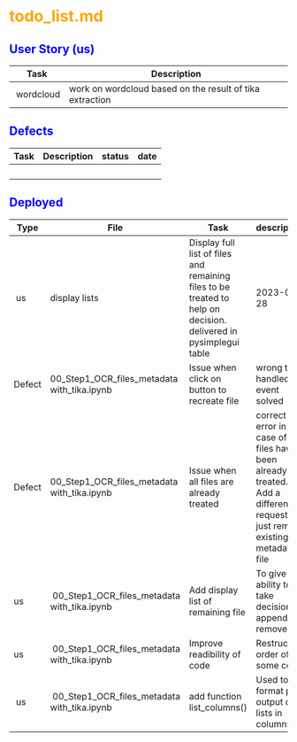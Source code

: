 # <span style="color:orange">todo_list.md</span>

## <span style="color:blue">User Story (us)</span>
| Task | Description |
| --- | --- |
| wordcloud | work on wordcloud based on the result of tika extraction  |




## <span style="color:blue">Defects</span>
| Task | Description | status | date |
| --- | --- | --- | --- |
|  |   |  |  |


## <span style="color:blue">Deployed</span>

| Type | File | Task | description | Date |
| --- | --- | --- | --- | --- |
| us | display lists | Display full list of files and remaining files to be treated to help on decision.<br> delivered in pysimplegui table  | 2023-06-28 |
| Defect | 00_Step1_OCR_files_metadata with_tika.ipynb | Issue when click on button to recreate file | wrong text handled in event solved | 2023-06-28 |
| Defect | 00_Step1_OCR_files_metadata with_tika.ipynb | Issue when all files are already treated | correct error in case of all files have been already treated.<br>Add a different request to just remove existing metadata file | 2023-06-28 |
| us | 00_Step1_OCR_files_metadata with_tika.ipynb | Add display list of remaining file | To give ability to take decision of append or remove | 2023-06-28 |
| us | 00_Step1_OCR_files_metadata with_tika.ipynb | Improve readibility of code | Restructure order of some code | 2023-06-28 |
| us | 00_Step1_OCR_files_metadata with_tika.ipynb | add function list_columns() | Used to format print output of lists in columns  | 2023-06-28 |


